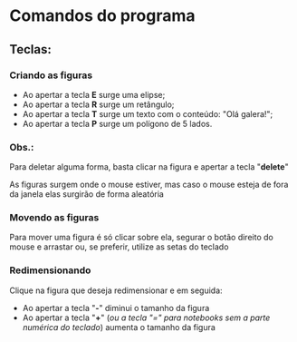 <h1>Comandos do programa</h1>

<h2>Teclas:</h2>

<h3>Criando as figuras</h3>

<ul>    
    <li>Ao apertar a tecla <b>E</b> surge uma elipse;</li>
    <li>Ao apertar a tecla <b>R</b> surge um retângulo;</li>
    <li>Ao apertar a tecla <b>T</b> surge um texto com o conteúdo: "Olá galera!";</li>
    <li>Ao apertar a tecla <b>P</b> surge um polígono de 5 lados.</li>
</ul>

<h3>Obs.:</h3>

<p>Para deletar alguma forma, basta clicar na figura e apertar a tecla "<b>delete</b>"</p>

<p>As figuras surgem onde o mouse estiver, mas caso o mouse esteja de fora da janela elas surgirão de forma aleatória</p>

<h3>Movendo as figuras</h3>

<p>Para mover uma figura é só clicar sobre ela, segurar o botão direito do mouse e arrastar ou, se preferir, utilize as setas do teclado</p>

<h3>Redimensionando</h3>

<p>Clique na figura que deseja redimensionar e em seguida:</p>
<ul>    
    <li>Ao apertar a tecla "<b>-</b>" diminui o tamanho da figura</li>
    <li>Ao apertar a tecla "<b>+</b>" (<i>ou a tecla "=" para notebooks sem a parte numérica do teclado</i>) aumenta o tamanho da figura</li>
</ul>

